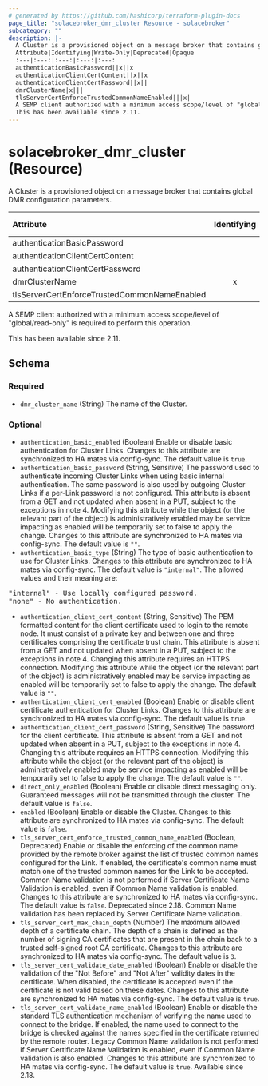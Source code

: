 ```yaml
---
# generated by https://github.com/hashicorp/terraform-plugin-docs
page_title: "solacebroker_dmr_cluster Resource - solacebroker"
subcategory: ""
description: |-
  A Cluster is a provisioned object on a message broker that contains global DMR configuration parameters.
  Attribute|Identifying|Write-Only|Deprecated|Opaque
  :---|:---:|:---:|:---:|:---:
  authenticationBasicPassword||x||x
  authenticationClientCertContent||x||x
  authenticationClientCertPassword||x||
  dmrClusterName|x|||
  tlsServerCertEnforceTrustedCommonNameEnabled|||x|
  A SEMP client authorized with a minimum access scope/level of "global/read-only" is required to perform this operation.
  This has been available since 2.11.
---
```


# solacebroker_dmr_cluster (Resource)

A Cluster is a provisioned object on a message broker that contains global DMR configuration parameters.


Attribute|Identifying|Write-Only|Deprecated|Opaque
:---|:---:|:---:|:---:|:---:
authenticationBasicPassword||x||x
authenticationClientCertContent||x||x
authenticationClientCertPassword||x||
dmrClusterName|x|||
tlsServerCertEnforceTrustedCommonNameEnabled|||x|



A SEMP client authorized with a minimum access scope/level of "global/read-only" is required to perform this operation.

This has been available since 2.11.



<!-- schema generated by tfplugindocs -->
## Schema

### Required

- `dmr_cluster_name` (String) The name of the Cluster.

### Optional

- `authentication_basic_enabled` (Boolean) Enable or disable basic authentication for Cluster Links. Changes to this attribute are synchronized to HA mates via config-sync. The default value is `true`.
- `authentication_basic_password` (String, Sensitive) The password used to authenticate incoming Cluster Links when using basic internal authentication. The same password is also used by outgoing Cluster Links if a per-Link password is not configured. This attribute is absent from a GET and not updated when absent in a PUT, subject to the exceptions in note 4. Modifying this attribute while the object (or the relevant part of the object) is administratively enabled may be service impacting as enabled will be temporarily set to false to apply the change. Changes to this attribute are synchronized to HA mates via config-sync. The default value is `""`.
- `authentication_basic_type` (String) The type of basic authentication to use for Cluster Links. Changes to this attribute are synchronized to HA mates via config-sync. The default value is `"internal"`. The allowed values and their meaning are:

<pre>
"internal" - Use locally configured password.
"none" - No authentication.
</pre>
- `authentication_client_cert_content` (String, Sensitive) The PEM formatted content for the client certificate used to login to the remote node. It must consist of a private key and between one and three certificates comprising the certificate trust chain. This attribute is absent from a GET and not updated when absent in a PUT, subject to the exceptions in note 4. Changing this attribute requires an HTTPS connection. Modifying this attribute while the object (or the relevant part of the object) is administratively enabled may be service impacting as enabled will be temporarily set to false to apply the change. The default value is `""`.
- `authentication_client_cert_enabled` (Boolean) Enable or disable client certificate authentication for Cluster Links. Changes to this attribute are synchronized to HA mates via config-sync. The default value is `true`.
- `authentication_client_cert_password` (String, Sensitive) The password for the client certificate. This attribute is absent from a GET and not updated when absent in a PUT, subject to the exceptions in note 4. Changing this attribute requires an HTTPS connection. Modifying this attribute while the object (or the relevant part of the object) is administratively enabled may be service impacting as enabled will be temporarily set to false to apply the change. The default value is `""`.
- `direct_only_enabled` (Boolean) Enable or disable direct messaging only. Guaranteed messages will not be transmitted through the cluster. The default value is `false`.
- `enabled` (Boolean) Enable or disable the Cluster. Changes to this attribute are synchronized to HA mates via config-sync. The default value is `false`.
- `tls_server_cert_enforce_trusted_common_name_enabled` (Boolean, Deprecated) Enable or disable the enforcing of the common name provided by the remote broker against the list of trusted common names configured for the Link. If enabled, the certificate's common name must match one of the trusted common names for the Link to be accepted. Common Name validation is not performed if Server Certificate Name Validation is enabled, even if Common Name validation is enabled. Changes to this attribute are synchronized to HA mates via config-sync. The default value is `false`. Deprecated since 2.18. Common Name validation has been replaced by Server Certificate Name validation.
- `tls_server_cert_max_chain_depth` (Number) The maximum allowed depth of a certificate chain. The depth of a chain is defined as the number of signing CA certificates that are present in the chain back to a trusted self-signed root CA certificate. Changes to this attribute are synchronized to HA mates via config-sync. The default value is `3`.
- `tls_server_cert_validate_date_enabled` (Boolean) Enable or disable the validation of the "Not Before" and "Not After" validity dates in the certificate. When disabled, the certificate is accepted even if the certificate is not valid based on these dates. Changes to this attribute are synchronized to HA mates via config-sync. The default value is `true`.
- `tls_server_cert_validate_name_enabled` (Boolean) Enable or disable the standard TLS authentication mechanism of verifying the name used to connect to the bridge. If enabled, the name used to connect to the bridge is checked against the names specified in the certificate returned by the remote router. Legacy Common Name validation is not performed if Server Certificate Name Validation is enabled, even if Common Name validation is also enabled. Changes to this attribute are synchronized to HA mates via config-sync. The default value is `true`. Available since 2.18.


